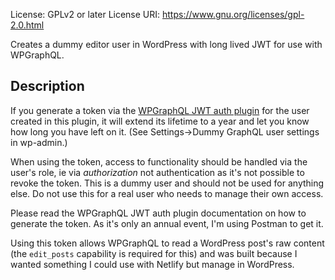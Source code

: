 License: GPLv2 or later
License URI: https://www.gnu.org/licenses/gpl-2.0.html

Creates a dummy editor user in WordPress with long lived JWT for use with WPGraphQL.

## Description

If you generate a token via the [WPGraphQL JWT auth plugin](https://github.com/wp-graphql/wp-graphql-jwt-authentication) for the user created in this plugin, it will extend its lifetime to a year and let you know how long you have left on it. (See Settings->Dummy GraphQL user settings in wp-admin.)

When using the token, access to functionality should be handled via the user's role, ie via _authorization_ not authentication as it's not possible to revoke the token. This is a dummy user and should not be used for anything else. Do not use this for a real user who needs to manage their own access.

Please read the WPGraphQL JWT auth plugin documentation on how to generate the token. As it's only an annual event, I'm using Postman to get it.

Using this token allows WPGraphQL to read a WordPress post's raw content (the `edit_posts` capability is required for this) and was built because I wanted something I could use with Netlify but manage in WordPress.
